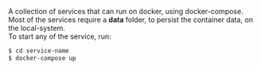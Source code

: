 A collection of services that can run on docker, using docker-compose.
<br>
Most of the services require a <b>data</b> folder, to persist the container data, on the local-system.
<br>
To start any of the service, run:

```sh
$ cd service-name
$ docker-compose up
```